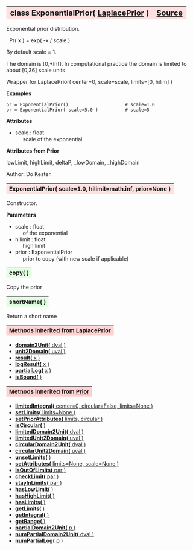 ---
---
<br><br>

<a name="ExponentialPrior"></a>
<table><thead style="background-color:#FFE0E0; width:100%; font-size:20px"><tr><th style="text-align:left">
<strong>class ExponentialPrior(</strong> <a href="./LaplacePrior.html">LaplacePrior</a> )</th><th style="text-align:right"><a href=https://github.com/dokester/BayesicFitting/blob/master/BayesicFitting/source/ExponentialPrior.py target=_blank>Source</a></th></tr></thead></table>

Exponential prior distribution.

&nbsp; Pr( x ) = exp( -x / scale )

By default scale = 1.

The domain is [0,+Inf].
In computational practice the domain is limited to about [0,36] scale units

Wrapper for
LaplacePrior( center=0, scale=scale, limits=[0, hilim] )

<b>Examples</b>

    pr = ExponentialPrior()                     # scale=1.0
    pr = ExponentialPrior( scale=5.0 )          # scale=5

<b>Attributes</b>

* scale  :  float
<br>&nbsp;&nbsp;&nbsp;&nbsp; scale of the exponential

<b>Attributes from Prior</b>

lowLimit, highLimit, deltaP, _lowDomain, _highDomain

Author: Do Kester.

<a name="ExponentialPrior"></a>
<table><thead style="background-color:#FFE0E0; width:100%; font-size:15px"><tr><th style="text-align:left">
<strong>ExponentialPrior(</strong> scale=1.0, hilimit=math.inf, prior=None )
</th></tr></thead></table>

Constructor.

<b>Parameters</b>

* scale  :  float
<br>&nbsp;&nbsp;&nbsp;&nbsp; of the exponential
* hilimit  :  float
<br>&nbsp;&nbsp;&nbsp;&nbsp; high limit
* prior  :  ExponentialPrior
<br>&nbsp;&nbsp;&nbsp;&nbsp; prior to copy (with new scale if applicable)


<a name="copy"></a>
<table><thead style="background-color:#E0FFE0; width:100%; font-size:15px"><tr><th style="text-align:left">
<strong>copy(</strong> )
</th></tr></thead></table>

Copy the prior 
<a name="shortName"></a>
<table><thead style="background-color:#E0FFE0; width:100%; font-size:15px"><tr><th style="text-align:left">
<strong>shortName(</strong> ) 
</th></tr></thead></table>

Return a short name 
<table><thead style="background-color:#FFD0D0; width:100%; font-size:15px"><tr><th style="text-align:left">
<strong>Methods inherited from</strong> <a href="./LaplacePrior.html">LaplacePrior</a></th></tr></thead></table>


* [<strong>domain2Unit(</strong> dval )](./LaplacePrior.md#domain2Unit)
* [<strong>unit2Domain(</strong> uval )](./LaplacePrior.md#unit2Domain)
* [<strong>result(</strong> x )](./LaplacePrior.md#result)
* [<strong>logResult(</strong> x )](./LaplacePrior.md#logResult)
* [<strong>partialLog(</strong> x )](./LaplacePrior.md#partialLog)
* [<strong>isBound(</strong> )](./LaplacePrior.md#isBound)


<table><thead style="background-color:#FFD0D0; width:100%; font-size:15px"><tr><th style="text-align:left">
<strong>Methods inherited from</strong> <a href="./Prior.html">Prior</a></th></tr></thead></table>


* [<strong>limitedIntegral(</strong> center=0, circular=False, limits=None ) ](./Prior.md#limitedIntegral)
* [<strong>setLimits(</strong> limits=None )](./Prior.md#setLimits)
* [<strong>setPriorAttributes(</strong> limits, circular ) ](./Prior.md#setPriorAttributes)
* [<strong>isCircular(</strong> ) ](./Prior.md#isCircular)
* [<strong>limitedDomain2Unit(</strong> dval ) ](./Prior.md#limitedDomain2Unit)
* [<strong>limitedUnit2Domain(</strong> uval ) ](./Prior.md#limitedUnit2Domain)
* [<strong>circularDomain2Unit(</strong> dval ) ](./Prior.md#circularDomain2Unit)
* [<strong>circularUnit2Domain(</strong> uval ) ](./Prior.md#circularUnit2Domain)
* [<strong>unsetLimits(</strong> )](./Prior.md#unsetLimits)
* [<strong>setAttributes(</strong> limits=None, scale=None ) ](./Prior.md#setAttributes)
* [<strong>isOutOfLimits(</strong> par )](./Prior.md#isOutOfLimits)
* [<strong>checkLimit(</strong> par )](./Prior.md#checkLimit)
* [<strong>stayInLimits(</strong> par )](./Prior.md#stayInLimits)
* [<strong>hasLowLimit(</strong> )](./Prior.md#hasLowLimit)
* [<strong>hasHighLimit(</strong> )](./Prior.md#hasHighLimit)
* [<strong>hasLimits(</strong> )](./Prior.md#hasLimits)
* [<strong>getLimits(</strong> )](./Prior.md#getLimits)
* [<strong>getIntegral(</strong> ) ](./Prior.md#getIntegral)
* [<strong>getRange(</strong> )](./Prior.md#getRange)
* [<strong>partialDomain2Unit(</strong> p )](./Prior.md#partialDomain2Unit)
* [<strong>numPartialDomain2Unit(</strong> dval )](./Prior.md#numPartialDomain2Unit)
* [<strong>numPartialLog(</strong> p )](./Prior.md#numPartialLog)
